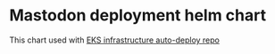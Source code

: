 # Mastodon deployment helm chart

This chart used with [EKS infrastructure auto-deploy repo](https://github.com/davit312/toot-infra)
